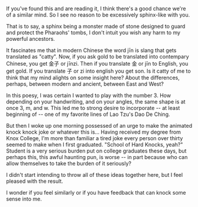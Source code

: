 If you've found this and are reading it, I think there's a good chance we're of a similar mind. So I see no reason to be excessively sphinx-like with you.

That is to say, a sphinx being a monster made of stone designed to guard and protect the Pharaohs' tombs, I don't intuit you wish any harm to my powerful ancestors.

It fascinates me that in modern Chinese the word jīn is slang that gets translated as "catty". Now, if you ask gold to be translated into contempary Chinese, you get 金子 or jīnzi. Then if you translate 金 or jīn to English, you get gold. If you translate 子 or zi into english you get son. Is it catty of me to think that my mind alights on some insight here? About the differences, perhaps, between modern and ancient, between East and West?

In this poesy, I was certain I wanted to play with the number 3. How depending on your handwriting, and on your angles, the same shape is at once 3, m, and w. This led me to strong desire to incorporate -- at least beginning of -- one of my favorite lines of Lao Tzu's Dao De Ching.

But then I woke up one morning possessed of an urge to make the animated knock knock joke or whatever this is... Having received my degree from Knox College, I'm more than familiar a tired joke every person over thirty seemed to make when I first graduated. "School of Hard Knocks, yeah?" Student is a very serious burden put on college graduates these days, but perhaps this, this awful haunting pun, is worse -- in part because who can allow themselves to take the burden of it seriously?

I didn't start intending to throw all of these ideas together here, but I feel pleased with the result.

I wonder if you feel similarly or if you have feedback that can knock some sense into me.